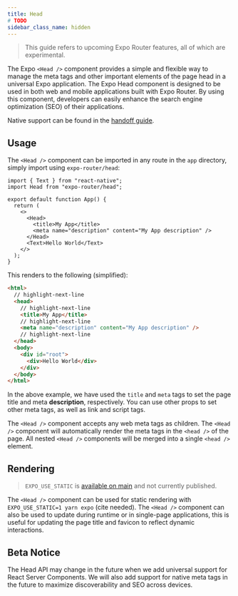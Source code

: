 ```yaml
---
title: Head
# TODO
sidebar_class_name: hidden
---
```


> This guide refers to upcoming Expo Router features, all of which are experimental.

The Expo `<Head />` component provides a simple and flexible way to manage the meta tags and other important elements of the page head in a universal Expo application. The Expo Head component is designed to be used in both web and mobile applications built with Expo Router. By using this component, developers can easily enhance the search engine optimization (SEO) of their applications.

Native support can be found in the [handoff guide](/docs/lab/handoff).

## Usage

The `<Head />` component can be imported in any route in the `app` directory, simply import using `expo-router/head`:

```tsx title=app/index.js
import { Text } from "react-native";
import Head from "expo-router/head";

export default function App() {
  return (
    <>
      <Head>
        <title>My App</title>
        <meta name="description" content="My App description" />
      </Head>
      <Text>Hello World</Text>
    </>
  );
}
```

This renders to the following (simplified):

```html title=dist/index.html
<html>
  // highlight-next-line
  <head>
    // highlight-next-line
    <title>My App</title>
    // highlight-next-line
    <meta name="description" content="My App description" />
    // highlight-next-line
  </head>
  <body>
    <div id="root">
      <div>Hello World</div>
    </div>
  </body>
</html>
```

In the above example, we have used the `title` and `meta` tags to set the page title and meta **description**, respectively. You can use other props to set other meta tags, as well as link and script tags.

The `<Head />` component accepts any web meta tags as children. The `<Head />` component will automatically render the meta tags in the `<head />` of the page. All nested `<Head />` components will be merged into a single `<head />` element.

## Rendering

> `EXPO_USE_STATIC` is [available on main](https://github.com/expo/expo/pull/21572) and not currently published.

The `<Head />` component can be used for static rendering with `EXPO_USE_STATIC=1 yarn expo` (cite needed). The `<Head />` component can also be used to update during runtime or in single-page applications, this is useful for updating the page title and favicon to reflect dynamic interactions.

## Beta Notice

<!-- TODO -->

The Head API may change in the future when we add universal support for React Server Components. We will also add support for native meta tags in the future to maximize discoverability and SEO across devices.
